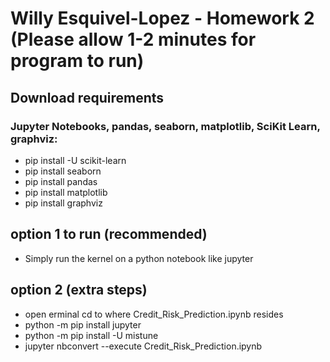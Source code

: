 # Willy Esquivel-Lopez - Homework 2 (Please allow 1-2 minutes for program to run)

## Download requirements
### Jupyter Notebooks, pandas, seaborn, matplotlib, SciKit Learn, graphviz:
- pip install -U scikit-learn
- pip install seaborn
- pip install pandas
- pip install matplotlib
- pip install graphviz

## option 1 to run (recommended)
- Simply run the kernel on a python notebook like jupyter 

## option 2 (extra steps)
- open erminal cd to where Credit_Risk_Prediction.ipynb resides
- python -m pip install jupyter
- python -m pip install -U mistune
- jupyter nbconvert --execute Credit_Risk_Prediction.ipynb